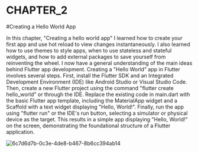 # CHAPTER_2
#Creating a Hello World App

In this chapter, "Creating a hello world app" I learned how to create your first app and use hot reload to view changes instantaneously. I also learned how to use themes to style apps, when to use stateless and stateful widgets, and how to add external packages to save yourself from reinventing the wheel. I now have a general understanding of the main ideas behind Flutter app development. Creating a "Hello World" app in Flutter involves several steps. First, install the Flutter SDK and an Integrated Development Environment (IDE) like Android Studio or Visual Studio Code. Then, create a new Flutter project using the command "flutter create hello_world" or through the IDE. Replace the existing code in main.dart with the basic Flutter app template, including the MaterialApp widget and a Scaffold with a text widget displaying "Hello, World!". Finally, run the app using "flutter run" or the IDE's run button, selecting a simulator or physical device as the target. This results in a simple app displaying "Hello, World!" on the screen, demonstrating the foundational structure of a Flutter application.

![6c7d6d7b-0c3e-4de8-b467-8b6cc394ab14](https://github.com/user-attachments/assets/fb6102be-da97-4298-9d78-fe16eb61cc53)
